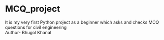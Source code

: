 # MCQ_project
It is my very first Python project as a beginner which asks and checks MCQ questions for civil engineering
<br>
Author- Bhugol Khanal
